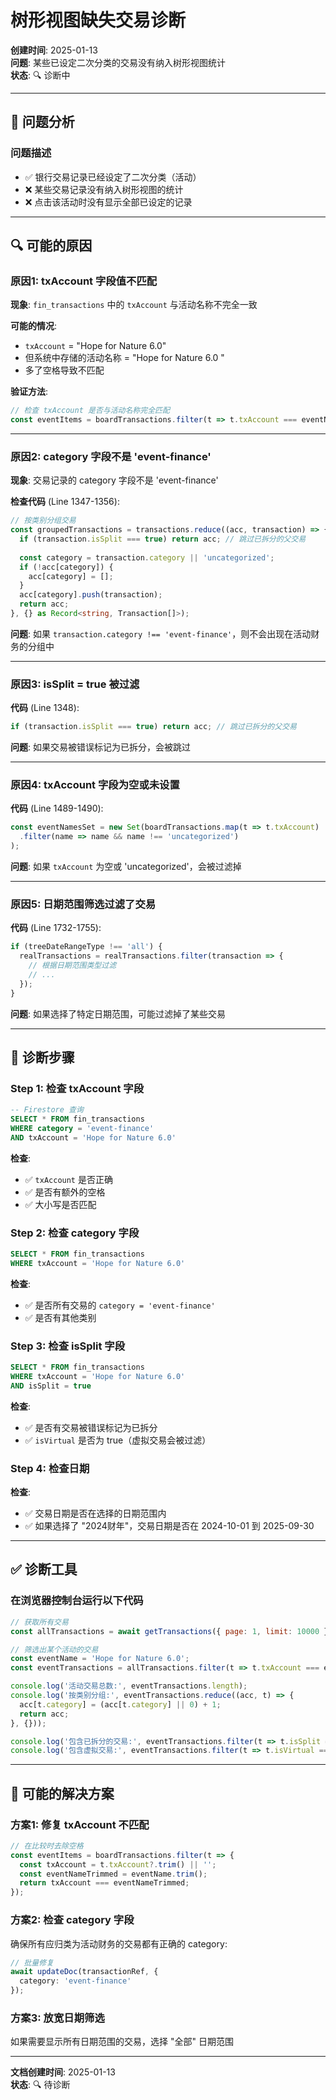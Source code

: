 # 树形视图缺失交易诊断

**创建时间**: 2025-01-13  
**问题**: 某些已设定二次分类的交易没有纳入树形视图统计  
**状态**: 🔍 诊断中

---

## 🎯 问题分析

### 问题描述

- ✅ 银行交易记录已经设定了二次分类（活动）
- ❌ 某些交易记录没有纳入树形视图的统计
- ❌ 点击该活动时没有显示全部已设定的记录

---

## 🔍 可能的原因

### 原因1: txAccount 字段值不匹配

**现象**: `fin_transactions` 中的 `txAccount` 与活动名称不完全一致

**可能的情况**:
- `txAccount` = "Hope for Nature 6.0"
- 但系统中存储的活动名称 = "Hope for Nature 6.0 "
- 多了空格导致不匹配

**验证方法**:
```typescript
// 检查 txAccount 是否与活动名称完全匹配
const eventItems = boardTransactions.filter(t => t.txAccount === eventName);
```

---

### 原因2: category 字段不是 'event-finance'

**现象**: 交易记录的 category 字段不是 'event-finance'

**检查代码** (Line 1347-1356):
```typescript
// 按类别分组交易
const groupedTransactions = transactions.reduce((acc, transaction) => {
  if (transaction.isSplit === true) return acc; // 跳过已拆分的父交易
  
  const category = transaction.category || 'uncategorized';
  if (!acc[category]) {
    acc[category] = [];
  }
  acc[category].push(transaction);
  return acc;
}, {} as Record<string, Transaction[]>);
```

**问题**: 如果 `transaction.category !== 'event-finance'`，则不会出现在活动财务的分组中

---

### 原因3: isSplit = true 被过滤

**代码** (Line 1348):
```typescript
if (transaction.isSplit === true) return acc; // 跳过已拆分的父交易
```

**问题**: 如果交易被错误标记为已拆分，会被跳过

---

### 原因4: txAccount 字段为空或未设置

**代码** (Line 1489-1490):
```typescript
const eventNamesSet = new Set(boardTransactions.map(t => t.txAccount)
  .filter(name => name && name !== 'uncategorized')
);
```

**问题**: 如果 `txAccount` 为空或 'uncategorized'，会被过滤掉

---

### 原因5: 日期范围筛选过滤了交易

**代码** (Line 1732-1755):
```typescript
if (treeDateRangeType !== 'all') {
  realTransactions = realTransactions.filter(transaction => {
    // 根据日期范围类型过滤
    // ...
  });
}
```

**问题**: 如果选择了特定日期范围，可能过滤掉了某些交易

---

## 🔧 诊断步骤

### Step 1: 检查 txAccount 字段

```sql
-- Firestore 查询
SELECT * FROM fin_transactions 
WHERE category = 'event-finance' 
AND txAccount = 'Hope for Nature 6.0'
```

**检查**:
- ✅ `txAccount` 是否正确
- ✅ 是否有额外的空格
- ✅ 大小写是否匹配

### Step 2: 检查 category 字段

```sql
SELECT * FROM fin_transactions 
WHERE txAccount = 'Hope for Nature 6.0'
```

**检查**:
- ✅ 是否所有交易的 `category = 'event-finance'`
- ✅ 是否有其他类别

### Step 3: 检查 isSplit 字段

```sql
SELECT * FROM fin_transactions 
WHERE txAccount = 'Hope for Nature 6.0'
AND isSplit = true
```

**检查**:
- ✅ 是否有交易被错误标记为已拆分
- ✅ `isVirtual` 是否为 true（虚拟交易会被过滤）

### Step 4: 检查日期

**检查**:
- ✅ 交易日期是否在选择的日期范围内
- ✅ 如果选择了 "2024财年"，交易日期是否在 2024-10-01 到 2025-09-30

---

## ✅ 诊断工具

### 在浏览器控制台运行以下代码

```javascript
// 获取所有交易
const allTransactions = await getTransactions({ page: 1, limit: 10000 });

// 筛选出某个活动的交易
const eventName = 'Hope for Nature 6.0';
const eventTransactions = allTransactions.filter(t => t.txAccount === eventName);

console.log('活动交易总数:', eventTransactions.length);
console.log('按类别分组:', eventTransactions.reduce((acc, t) => {
  acc[t.category] = (acc[t.category] || 0) + 1;
  return acc;
}, {}));

console.log('包含已拆分的交易:', eventTransactions.filter(t => t.isSplit === true).length);
console.log('包含虚拟交易:', eventTransactions.filter(t => t.isVirtual === true).length);
```

---

## 🔧 可能的解决方案

### 方案1: 修复 txAccount 不匹配

```typescript
// 在比较时去除空格
const eventItems = boardTransactions.filter(t => {
  const txAccount = t.txAccount?.trim() || '';
  const eventNameTrimmed = eventName.trim();
  return txAccount === eventNameTrimmed;
});
```

### 方案2: 检查 category 字段

确保所有应归类为活动财务的交易都有正确的 category:
```typescript
// 批量修复
await updateDoc(transactionRef, {
  category: 'event-finance'
});
```

### 方案3: 放宽日期筛选

如果需要显示所有日期范围的交易，选择 "全部" 日期范围

---

**文档创建时间**: 2025-01-13  
**状态**: 🔍 待诊断

